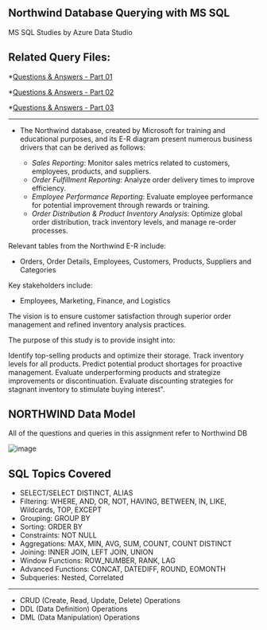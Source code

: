 ## Northwind Database Querying with MS SQL
MS SQL Studies by Azure Data Studio

Related Query Files:
-----------------------
*[Questions & Answers  - Part 01](https://github.com/BedirK/SQL-Projects-Studies/blob/main/Data-Analytics-Bootcamp/Q%26A%20Sessions%20-%20Part%2001.sql)

*[Questions & Answers  - Part 02](https://github.com/BedirK/SQL-Projects-Studies/blob/main/Data-Analytics-Bootcamp/Q%26A%20Sessions%20-%20Part%2002.sql)

*[Questions & Answers  - Part 03](https://github.com/BedirK/SQL-Projects-Studies/blob/main/Data-Analytics-Bootcamp/Q%26A%20Sessions%20-%20Part%2003.sql)

------------------------------------------------------------------------------------------------------------
- The Northwind database, created by Microsoft for training and educational purposes, and its E-R diagram present numerous business drivers that can be derived as follows:

   - *Sales Reporting*: Monitor sales metrics related to customers, employees, products, and suppliers.
   - *Order Fulfillment Reporting*: Analyze order delivery times to improve efficiency.
   - *Employee Performance Reporting*: Evaluate employee performance for potential improvement through rewards or training.
   - *Order Distribution & Product Inventory Analysis*: Optimize global order distribution, track inventory levels, and manage re-order processes.

Relevant tables from the Northwind E-R include: 
- Orders, Order Details, Employees, Customers, Products, Suppliers and Categories
  
Key stakeholders include:
- Employees, Marketing, Finance, and Logistics

The vision is to ensure customer satisfaction through superior order management and refined inventory analysis practices.

The purpose of this study is to provide insight into:

Identify top-selling products and optimize their storage.
Track inventory levels for all products.
Predict potential product shortages for proactive management.
Evaluate underperforming products and strategize improvements or discontinuation.
Evaluate discounting strategies for stagnant inventory to stimulate buying interest".

NORTHWIND Data Model
--------------------
All of the questions and queries in this assignment refer to Northwind DB

![image](https://github.com/BedirK/SQL-Projects-Studies/assets/103532330/947725be-b24e-4442-bfe9-9fbd36377c43)


SQL Topics Covered
-----------------------

- SELECT/SELECT DISTINCT, ALIAS
- Filtering: WHERE, AND, OR, NOT, HAVING, BETWEEN, IN, LIKE, Wildcards, TOP, EXCEPT
- Grouping: GROUP BY
- Sorting: ORDER BY
- Constraints: NOT NULL
- Aggregations: MAX, MIN, AVG, SUM, COUNT, COUNT DISTINCT
- Joining: INNER JOIN, LEFT JOIN, UNION
- Window Functions: ROW_NUMBER, RANK, LAG
- Advanced Functions: CONCAT, DATEDIFF, ROUND, EOMONTH
- Subqueries: Nested, Correlated
--------------------------------
- CRUD (Create, Read, Update, Delete) Operations
- DDL  (Data Definition) Operations
- DML  (Data Manipulation) Operations
